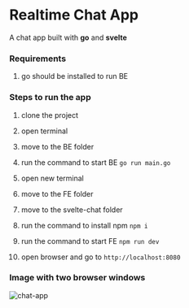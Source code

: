 # Realtime Chat App

A chat app built with **go** and **svelte**

### Requirements

1. go should be installed to run BE

### Steps to run the app

1. clone the project

2. open terminal

3. move to the BE folder

4. run the command to start BE
```go run main.go```

5. open new terminal

6. move to the FE folder

7. move to the svelte-chat folder

8. run the command to install npm
```npm i```

9. run the command to start FE
```npm run dev```

10. open browser and go to
```http://localhost:8080```

### Image with two browser windows
![chat-app](https://user-images.githubusercontent.com/103251884/218032022-2e0eb5b8-a36d-4585-af32-cf85b3223629.png)
